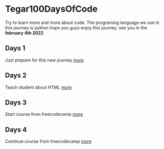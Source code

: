 # Tegar100DaysOfCode
Try to learn more and more about code. The programing language we use in this journey is python
hope you guys enjoy this journey. see you in the  **february 4th 2022**

## Days 1
Just prepare for this new journey [more](Days1/Days1.md)

## Days 2
Teach student about HTML [more](Days2/Days2.md)

## Days 3
Start course from freecodecamp [more](Days3/Days3.md)

## Days 4
Continue course from freecodecamp [more](Days4/Days4.md)
